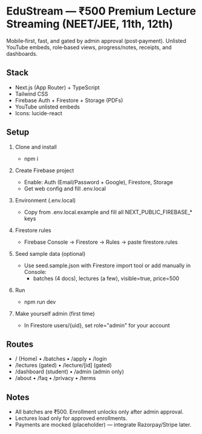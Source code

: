# EduStream — ₹500 Premium Lecture Streaming (NEET/JEE, 11th, 12th)

Mobile‑first, fast, and gated by admin approval (post‑payment). Unlisted YouTube embeds, role‑based views, progress/notes, receipts, and dashboards.

## Stack
- Next.js (App Router) + TypeScript
- Tailwind CSS
- Firebase Auth + Firestore + Storage (PDFs)
- YouTube unlisted embeds
- Icons: lucide-react

## Setup
1) Clone and install
   - npm i

2) Create Firebase project
   - Enable: Auth (Email/Password + Google), Firestore, Storage
   - Get web config and fill .env.local

3) Environment (.env.local)
   - Copy from .env.local.example and fill all NEXT_PUBLIC_FIREBASE_* keys

4) Firestore rules
   - Firebase Console → Firestore → Rules → paste firestore.rules

5) Seed sample data (optional)
   - Use seed.sample.json with Firestore import tool or add manually in Console:
     - batches (4 docs), lectures (a few), visible=true, price=500

6) Run
   - npm run dev

7) Make yourself admin (first time)
   - In Firestore users/{uid}, set role="admin" for your account

## Routes
- / (Home) • /batches • /apply • /login
- /lectures (gated) • /lecture/[id] (gated)
- /dashboard (student) • /admin (admin only)
- /about • /faq • /privacy • /terms

## Notes
- All batches are ₹500. Enrollment unlocks only after admin approval.
- Lectures load only for approved enrollments.
- Payments are mocked (placeholder) — integrate Razorpay/Stripe later.
